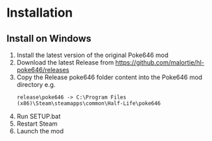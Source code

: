 # Installation

## Install on Windows

1. Install the latest version of the original Poke646 mod
2. Download the latest Release from https://github.com/malortie/hl-poke646/releases
3. Copy the Release poke646 folder content into the Poke646 mod directory e.g.
   ```text
   release\poke646 -> C:\Program Files (x86)\Steam\steamapps\common\Half-Life\poke646
   ```
4. Run SETUP.bat
5. Restart Steam
6. Launch the mod
